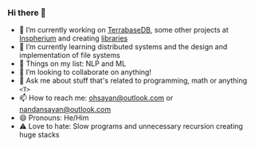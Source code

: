 ### Hi there 👋

- 🔭 I’m currently working on [TerrabaseDB](https://github.com/terrabasedb/terrabasedb), some other projects at [Inspherium](https://github.com/inspherium) and creating [libraries](https://crates.io/users/ohsayan)
- 🌱 I’m currently learning distributed systems and the design and implementation of file systems
- 🔮 Things on my list: NLP and ML
- 👯 I’m looking to collaborate on anything!
- 💬 Ask me about stuff that's related to programming, math or anything `<T>`
- 📫 How to reach me: ohsayan@outlook.com or nandansayan@outlook.com
- 😄 Pronouns: He/Him
- ⚠️ Love to hate: Slow programs and unnecessary recursion creating huge stacks
